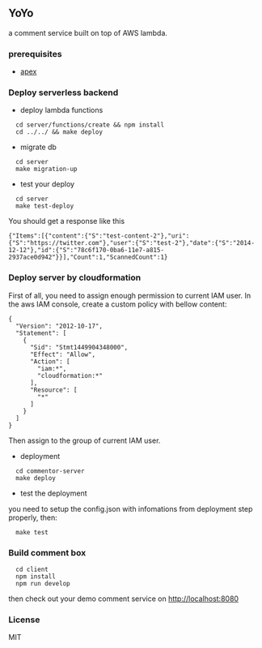 ## YoYo

a comment service built on top of AWS lambda.

### prerequisites

* [apex](http://apex.run/)

### Deploy serverless backend

* deploy lambda functions

```
  cd server/functions/create && npm install
  cd ../../ && make deploy
```

* migrate db

```
  cd server
  make migration-up
```

* test your deploy

```
  cd server
  make test-deploy
```

You should get a response like this

```
{"Items":[{"content":{"S":"test-content-2"},"uri":{"S":"https://twitter.com"},"user":{"S":"test-2"},"date":{"S":"2014-12-12"},"id":{"S":"78c6f170-0ba6-11e7-a815-2937ace0d942"}}],"Count":1,"ScannedCount":1}
```

### Deploy server by cloudformation

First of all, you need to assign enough permission to current IAM user. In the aws IAM console, create a custom policy with bellow content:

```
{
  "Version": "2012-10-17",
  "Statement": [
    {
      "Sid": "Stmt1449904348000",
      "Effect": "Allow",
      "Action": [
        "iam:*",
        "cloudformation:*"
      ],
      "Resource": [
        "*"
      ]
    }
  ]
}
```

Then assign to the group of current IAM user.

* deployment

```
  cd commentor-server
  make deploy
```

* test the deployment

 you need to setup the config.json with infomations from deployment step properly, then:
```
  make test
```

### Build comment box

```
  cd client
  npm install
  npm run develop
```

then check out your demo comment service on [http://localhost:8080](http://localhost:8080)

### License

MIT
